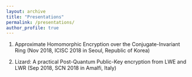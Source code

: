 ```yaml
---
layout: archive
title: "Presentations"
permalink: /presentations/
author_profile: true
---
```


1. Approximate Homomorphic Encryption over the Conjugate-Invariant Ring (Nov 2018, ICISC 2018 in Seoul, Republic of Korea)

2. Lizard: A practical Post-Quantum Public-Key encryption from LWE and LWR (Sep 2018, SCN 2018 in Amalfi, Italy)